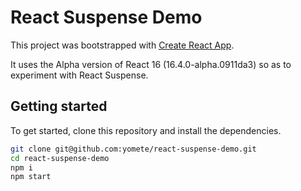 # React Suspense Demo

This project was bootstrapped with [Create React App](https://github.com/facebookincubator/create-react-app).

It uses the Alpha version of React 16 (16.4.0-alpha.0911da3) so as to experiment with React Suspense.

## Getting started

To get started, clone this repository and install the dependencies.

```bash
git clone git@github.com:yomete/react-suspense-demo.git
cd react-suspense-demo
npm i
npm start
```